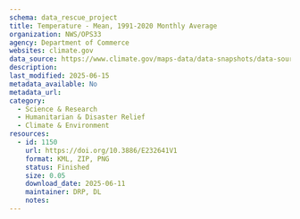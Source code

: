 ```yaml
---
schema: data_rescue_project 
title: Temperature - Mean, 1991-2020 Monthly Average
organization: NWS/OPS33
agency: Department of Commerce
websites: climate.gov
data_source: https://www.climate.gov/maps-data/data-snapshots/data-source/temperature-mean-1991-2020-monthly-average
description: 
last_modified: 2025-06-15
metadata_available: No
metadata_url: 
category:
  - Science & Research 
  - Humanitarian & Disaster Relief 
  - Climate & Environment 
resources:
  - id: 1150
    url: https://doi.org/10.3886/E232641V1
    format: KML, ZIP, PNG
    status: Finished
    size: 0.05
    download_date: 2025-06-11
    maintainer: DRP, DL
    notes: 
---
```

